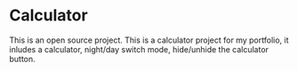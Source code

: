 # Calculator


This is an open source project. This is a calculator project for my portfolio, it inludes a calculator, night/day switch mode, hide/unhide the calculator button.

